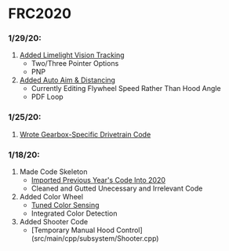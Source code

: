 # FRC2020

### 1/29/20:
  1. [Added Limelight Vision Tracking](src/main/cpp/subsystem/RJVisionPipeline.cpp) 
     - Two/Three Pointer Options
     - PNP
  2. [Added Auto Aim & Distancing](src/main/cpp/subsystem/Shooter.cpp)
     - Currently Editing Flywheel Speed Rather Than Hood Angle
     - PDF Loop

### 1/25/20:
  1. [Wrote Gearbox-Specific Drivetrain Code](src/main/cpp/subsystem/Drivebase.cpp)

### 1/18/20:
  1. Made Code Skeleton
     - [Imported Previous Year's Code Into 2020](src/main)
     - Cleaned and Gutted Unecessary and Irrelevant Code
  2. Added Color Wheel
     - [Tuned Color Sensing](src/main/cpp/subsystem/ColorWheel.cpp)
     - Integrated Color Detection
  3. Added Shooter Code
     - [Temporary Manual Hood Control] (src/main/cpp/subsystem/Shooter.cpp)
